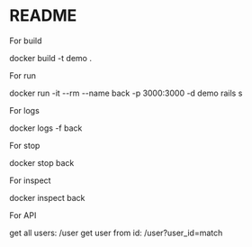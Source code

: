 # README
 
For build 

docker build -t demo .

For run

docker run -it --rm --name back -p 3000:3000 -d demo rails s

For logs 

docker logs -f back

For stop

docker stop back

For inspect 

docker inspect back

For API

get all users:
	/user
get user from id:
	/user?user_id=match
